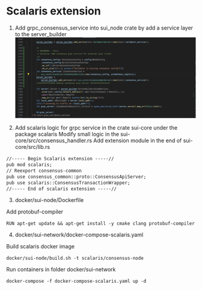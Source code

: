 # Scalaris extension

1. Add grpc_consensus_service into sui_node crate by add a service layer to the server_builder
![alt text](lib.png)

2. Add scalaris logic for grpc service in the crate sui-core under the package scalaris
Modify small logic in the sui-core/src/consensus_handler.rs
Add extension module in the end of  sui-core/src/lib.rs

```
//----- Begin Scalaris extension -----//
pub mod scalaris;
// Reexport consensus-common
pub use consensus_common::proto::ConsensusApiServer;
pub use scalaris::ConsensusTransactionWrapper;
//----- End of scalaris extension -----//

```

3. docker/sui-node/Dockerfile 

Add protobuf-compiler

```
RUN apt-get update && apt-get install -y cmake clang protobuf-compiler

```

4. docker/sui-network/docker-compose-scalaris.yaml

Build scalaris docker image
```
docker/sui-node/build.sh -t scalaris/consensus-node
```

Run containers in folder docker/sui-network

```
docker-compose -f docker-compose-scalaris.yaml up -d
```